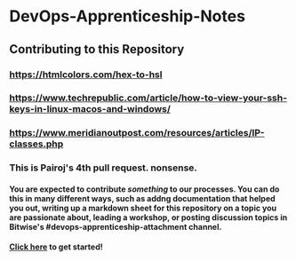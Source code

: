 # DevOps-Apprenticeship-Notes


## Contributing to this Repository

### https://htmlcolors.com/hex-to-hsl

### https://www.techrepublic.com/article/how-to-view-your-ssh-keys-in-linux-macos-and-windows/

### https://www.meridianoutpost.com/resources/articles/IP-classes.php

### This is Pairoj's 4th pull request. nonsense.

#### You are expected to contribute _something_ to our processes. You can do this in many different ways, such as addng documentation that helped you out, writing up a markdown sheet for this repository on a topic you are passionate about, leading a workshop, or posting discussion topics in Bitwise's #devops-apprenticeship-attachment channel.

#### [Click here](https://docs.github.com/en/get-started/quickstart/contributing-to-projects) to get started!
